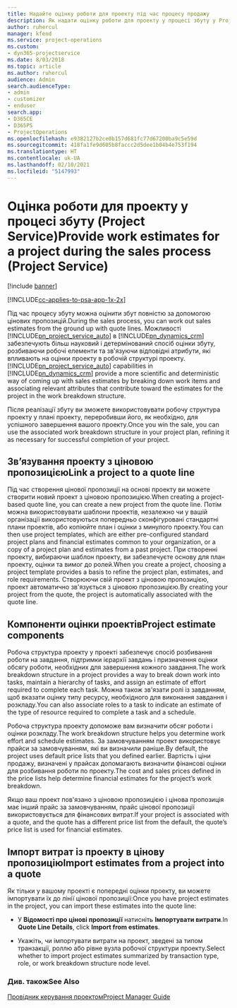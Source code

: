 ```yaml
---
title: Надайте оцінку роботи для проекту під час процесу продажу
description: Як надати оцінку роботи для проекту у процесі збуту у Project Service
author: ruhercul
manager: kfend
ms.service: project-operations
ms.custom:
- dyn365-projectservice
ms.date: 8/03/2018
ms.topic: article
ms.author: ruhercul
audience: Admin
search.audienceType:
- admin
- customizer
- enduser
search.app:
- D365CE
- D365PS
- ProjectOperations
ms.openlocfilehash: e9382127b2ce0b157d681fc77d67200ba9c5e59d
ms.sourcegitcommit: 418fa1fe9d605b8faccc2d5dee1b04b4e753f194
ms.translationtype: HT
ms.contentlocale: uk-UA
ms.lasthandoff: 02/10/2021
ms.locfileid: "5147993"
---
```

# <a name="provide-work-estimates-for-a-project-during-the-sales-process-project-service"></a><span data-ttu-id="0bd8c-103">Оцінка роботи для проекту у процесі збуту (Project Service)</span><span class="sxs-lookup"><span data-stu-id="0bd8c-103">Provide work estimates for a project during the sales process (Project Service)</span></span>

[!include [banner](../includes/psa-now-project-operations.md)]

[!INCLUDE[cc-applies-to-psa-app-1x-2x](../includes/cc-applies-to-psa-app-1x-2x.md)]

<span data-ttu-id="0bd8c-104">Під час процесу збуту можна оцінити збут повністю за допомогою цінових пропозицій.</span><span class="sxs-lookup"><span data-stu-id="0bd8c-104">During the sales process, you can work out sales estimates from the ground up with quote lines.</span></span> <span data-ttu-id="0bd8c-105">Можливості [!INCLUDE[pn_project_service_auto](../includes/pn-project-service-auto.md)] в [!INCLUDE[pn_dynamics_crm](../includes/pn-dynamics-crm.md)] забезпечують більш науковий і детермінований спосіб оцінки збуту, розбиваючи робочі елементи та зв'язуючи відповідні атрибути, які впливають на оцінки проекту в робочій структурі проекту.</span><span class="sxs-lookup"><span data-stu-id="0bd8c-105">[!INCLUDE[pn_project_service_auto](../includes/pn-project-service-auto.md)] capabilities in [!INCLUDE[pn_dynamics_crm](../includes/pn-dynamics-crm.md)] provide a more scientific and deterministic way of coming up with sales estimates by breaking down work items and associating relevant attributes that contribute toward the estimates for the project in the work breakdown structure.</span></span>  
  
 <span data-ttu-id="0bd8c-106">Після реалізації збуту ви зможете використовувати робочу структура проекту у плані проекту, переробивши його, як необхідно, для успішного завершення вашого проекту.</span><span class="sxs-lookup"><span data-stu-id="0bd8c-106">Once you win the sale, you can use the associated work breakdown structure in your project plan, refining it as necessary for successful completion of your project.</span></span>  
  
## <a name="link-a-project-to-a-quote-line"></a><span data-ttu-id="0bd8c-107">Зв’язування проекту з ціновою пропозицією</span><span class="sxs-lookup"><span data-stu-id="0bd8c-107">Link a project to a quote line</span></span>  
 <span data-ttu-id="0bd8c-108">Під час створення цінової пропозиції на основі проекту ви можете створити новий проект з ціновою пропозицією.</span><span class="sxs-lookup"><span data-stu-id="0bd8c-108">When creating a project-based quote line, you can create a new project from the quote line.</span></span> <span data-ttu-id="0bd8c-109">Потім можна використовувати шаблони проектів, незалежно чи у вашій організації використовуються попередньо сконфігуровані стандартні плани проектів, або копіюйте план і оцінки з минулого проекту.</span><span class="sxs-lookup"><span data-stu-id="0bd8c-109">You can then use project templates, which are either pre-configured standard project plans and financial estimates common to your organization, or a copy of a project plan and estimates from a past project.</span></span> <span data-ttu-id="0bd8c-110">При створенні проекту, вибираючи шаблон проекту, ви забезпечуєте основу для план проекту, оцінки та вимог до ролей.</span><span class="sxs-lookup"><span data-stu-id="0bd8c-110">When you create a project, choosing a project template provides a basis to refine the project plan, estimates, and role requirements.</span></span> <span data-ttu-id="0bd8c-111">Створюючи свій проект з ціновою пропозицією, проект автоматично зв'язується з ціновою пропозицією.</span><span class="sxs-lookup"><span data-stu-id="0bd8c-111">By creating your project from the quote, the project is automatically associated with the quote line.</span></span>  
  
## <a name="project-estimate-components"></a><span data-ttu-id="0bd8c-112">Компоненти оцінки проектів</span><span class="sxs-lookup"><span data-stu-id="0bd8c-112">Project estimate components</span></span>  
 <span data-ttu-id="0bd8c-113">Робоча структура проекту у проекті забезпечує спосіб розбивання роботи на завдання, підтримки ієрархії завдань і призначення оцінки обсягу роботи, необхідних для завершення кожного завдання.</span><span class="sxs-lookup"><span data-stu-id="0bd8c-113">The work breakdown structure in a project provides a way to break down work into tasks, maintain a hierarchy of tasks, and assign an estimate of effort required to complete each task.</span></span> <span data-ttu-id="0bd8c-114">Можна також зв'язати ролі із завданням, щоб вказати оцінку типу ресурсу, необхідного для виконання завдання і розкладу.</span><span class="sxs-lookup"><span data-stu-id="0bd8c-114">You can also associate roles to a task to indicate an estimate of the type of resource required to complete a task and a schedule.</span></span>  
  
 <span data-ttu-id="0bd8c-115">Робоча структура проекту допоможе вам визначити обсяг роботи і оцінки розкладу.</span><span class="sxs-lookup"><span data-stu-id="0bd8c-115">The work breakdown structure helps you determine work effort and schedule estimates.</span></span> <span data-ttu-id="0bd8c-116">За замовчуванням проект використовує прайси за замовчуванням, які ви визначили раніше.</span><span class="sxs-lookup"><span data-stu-id="0bd8c-116">By default, the project uses default price lists that you defined earlier.</span></span> <span data-ttu-id="0bd8c-117">Вартість і ціни продажу, визначені у прайсах допомагають визначити фінансові оцінки для розбивання роботи по проекту.</span><span class="sxs-lookup"><span data-stu-id="0bd8c-117">The cost and sales prices defined in the price lists help determine financial estimates for the project’s work breakdown.</span></span>  
  
 <span data-ttu-id="0bd8c-118">Якщо ваш проект пов'язано з ціновою пропозицією і цінова пропозиція має інший прайс за замовчуванням, прайс цінової пропозиції використовується для фінансових витрат.</span><span class="sxs-lookup"><span data-stu-id="0bd8c-118">If your project is associated with a quote, and the quote has a different price list from the default, the quote’s price list is used for financial estimates.</span></span>  
  
## <a name="import-estimates-from-a-project-into-a-quote"></a><span data-ttu-id="0bd8c-119">Імпорт витрат із проекту в цінову пропозицію</span><span class="sxs-lookup"><span data-stu-id="0bd8c-119">Import estimates from a project into a quote</span></span>  
 <span data-ttu-id="0bd8c-120">Як тільки у вашому проекті є попередні оцінки проекту, ви можете імпортувати їх до лінії цінової пропозиції:</span><span class="sxs-lookup"><span data-stu-id="0bd8c-120">Once you have project estimates in the project, you can import these estimates into the quote line:</span></span>  
  
-   <span data-ttu-id="0bd8c-121">У **Відомості про цінові пропозиції** натисніть **Імпортувати витрати**.</span><span class="sxs-lookup"><span data-stu-id="0bd8c-121">In **Quote Line Details**, click **Import from estimates**.</span></span> 

-   <span data-ttu-id="0bd8c-122">Укажіть, чи імпортувати витрати на проект, зведені за типом транзакції, роллю або рівне вузла робочої структури проекту.</span><span class="sxs-lookup"><span data-stu-id="0bd8c-122">Select whether to import project estimates summarized by transaction type, role, or work breakdown structure node level.</span></span>  
  
### <a name="see-also"></a><span data-ttu-id="0bd8c-123">Див. також</span><span class="sxs-lookup"><span data-stu-id="0bd8c-123">See Also</span></span>  
 [<span data-ttu-id="0bd8c-124">Провідник керування проектом</span><span class="sxs-lookup"><span data-stu-id="0bd8c-124">Project Manager Guide</span></span>](../psa/project-manager-guide.md)

